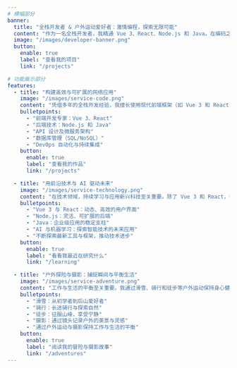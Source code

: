 ```yaml
---
# 横幅部分
banner:
  title: "全栈开发者 & 户外运动爱好者：激情编程，探索无限可能"
  content: "作为一名全栈开发者，我精通 Vue 3、React、Node.js 和 Java。在编码之外，我同样热衷于滑雪、骑行、徒步以及摄影，在技术与自然中寻找平衡与灵感。加入我的旅程，一起探索技术的力量、户外生活的魅力，以及镜头背后的世界。"
  image: "/images/developer-banner.png"
  button:
    enable: true
    label: "查看我的项目"
    link: "/projects"

# 功能展示部分
features:
  - title: "构建高效与可扩展的网络应用"
    image: "/images/service-code.png"
    content: "凭借多年的全栈开发经验，我擅长使用现代前端框架（如 Vue 3 和 React）与后端技术（Node.js 和 Java），为客户提供高效、可扩展的解决方案，帮助他们实现业务目标。"
    bulletpoints:
      - "前端开发专家：Vue 3、React"
      - "后端技术：Node.js 和 Java"
      - "API 设计及微服务架构"
      - "数据库管理（SQL/NoSQL）"
      - "DevOps 自动化与持续集成"
    button:
      enable: true
      label: "查看我的作品"
      link: "/projects"

  - title: "用前沿技术与 AI 驱动未来"
    image: "/images/service-technology.png"
    content: "在技术领域，持续学习与应用新兴科技至关重要。除了 Vue 3 和 React，我对人工智能（AI）的进步尤为关注。从智能算法到机器学习应用，我始终在探索如何将这些前沿技术应用到实际项目中，以创新方式解决复杂问题。"
    bulletpoints:
      - "Vue 3 与 React：动态、高效的用户界面"
      - "Node.js：灵活、可扩展的后端"
      - "Java：企业级应用的稳定支柱"
      - "AI 与机器学习：探索智能技术的未来应用"
      - "不断探索最新工具与框架，推动技术进步"
    button:
      enable: true
      label: "看看我最近在研究什么"
      link: "/learning"

  - title: "户外探险与摄影：捕捉瞬间与平衡生活"
    image: "/images/service-adventure.png"
    content: "工作与生活的平衡至关重要。我通过滑雪、骑行和徒步等户外运动保持身心健康，而摄影则让我以全新的角度观察世界，捕捉美丽瞬间。这些活动不仅帮助我放松，也激发了我的创造力和专注力。"
    bulletpoints:
      - "滑雪：从初学者到后山爱好者"
      - "骑行：长途骑行与探索自然"
      - "徒步：征服山峰，享受宁静"
      - "摄影：通过镜头记录户外的美景与灵感"
      - "通过户外运动与摄影保持工作与生活的平衡"
    button:
      enable: true
      label: "阅读我的冒险与摄影故事"
      link: "/adventures"
---
```

